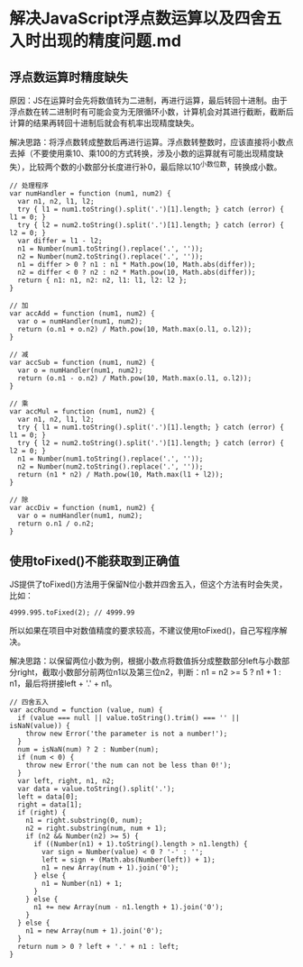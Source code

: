 # 解决JavaScript浮点数运算以及四舍五入时出现的精度问题.md

## 浮点数运算时精度缺失

原因：JS在运算时会先将数值转为二进制，再进行运算，最后转回十进制。由于浮点数在转二进制时有可能会变为无限循环小数，计算机会对其进行截断，截断后计算的结果再转回十进制后就会有机率出现精度缺失。

解决思路：将浮点数转成整数后再进行运算。浮点数转整数时，应该直接将小数点去掉（不要使用乘10、乘100的方式转换，涉及小数的运算就有可能出现精度缺失），比较两个数的小数部分长度进行补0，最后除以10<sup>小数位数</sup>，转换成小数。

    // 处理程序
    var numHandler = function (num1, num2) {
      var n1, n2, l1, l2;
      try { l1 = num1.toString().split('.')[1].length; } catch (error) { l1 = 0; }
      try { l2 = num2.toString().split('.')[1].length; } catch (error) { l2 = 0; }
      var differ = l1 - l2;
      n1 = Number(num1.toString().replace('.', ''));
      n2 = Number(num2.toString().replace('.', ''));
      n1 = differ > 0 ? n1 : n1 * Math.pow(10, Math.abs(differ));
      n2 = differ < 0 ? n2 : n2 * Math.pow(10, Math.abs(differ));
      return { n1: n1, n2: n2, l1: l1, l2: l2 };
    }

    // 加
    var accAdd = function (num1, num2) {
      var o = numHandler(num1, num2);
      return (o.n1 + o.n2) / Math.pow(10, Math.max(o.l1, o.l2));
    }

    // 减
    var accSub = function (num1, num2) {
      var o = numHandler(num1, num2);
      return (o.n1 - o.n2) / Math.pow(10, Math.max(o.l1, o.l2));
    }

    // 乘
    var accMul = function (num1, num2) {
      var n1, n2, l1, l2;
      try { l1 = num1.toString().split('.')[1].length; } catch (error) { l1 = 0; }
      try { l2 = num2.toString().split('.')[1].length; } catch (error) { l2 = 0; }
      n1 = Number(num1.toString().replace('.', ''));
      n2 = Number(num2.toString().replace('.', ''));
      return (n1 * n2) / Math.pow(10, Math.max(l1 + l2));
    }

    // 除
    var accDiv = function (num1, num2) {
      var o = numHandler(num1, num2);
      return o.n1 / o.n2;
    }

## 使用toFixed()不能获取到正确值

JS提供了toFixed()方法用于保留N位小数并四舍五入，但这个方法有时会失灵，比如：

    4999.995.toFixed(2); // 4999.99

所以如果在项目中对数值精度的要求较高，不建议使用toFixed()，自己写程序解决。

解决思路：以保留两位小数为例，根据小数点将数值拆分成整数部分left与小数部分right，截取小数部分前两位n1以及第三位n2，判断：n1 = n2 >= 5 ? n1 + 1 : n1，最后将拼接left + '.' + n1。

    // 四舍五入
    var accRound = function (value, num) {
      if (value === null || value.toString().trim() === '' || isNaN(value)) {
        throw new Error('the parameter is not a number!');
      }
      num = isNaN(num) ? 2 : Number(num);
      if (num < 0) {
        throw new Error('the num can not be less than 0!');
      }
      var left, right, n1, n2;
      var data = value.toString().split('.');
      left = data[0];
      right = data[1];
      if (right) {
        n1 = right.substring(0, num);
        n2 = right.substring(num, num + 1);
        if (n2 && Number(n2) >= 5) {
          if ((Number(n1) + 1).toString().length > n1.length) {
            var sign = Number(value) < 0 ? '-' : '';
            left = sign + (Math.abs(Number(left)) + 1);
            n1 = new Array(num + 1).join('0');
          } else {
            n1 = Number(n1) + 1;
          }
        } else {
          n1 += new Array(num - n1.length + 1).join('0');
        }
      } else {
        n1 = new Array(num + 1).join('0');
      }
      return num > 0 ? left + '.' + n1 : left;
    }